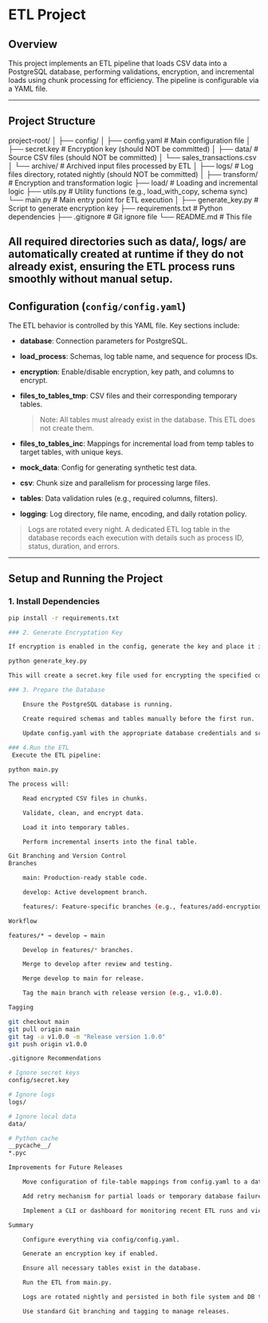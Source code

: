 # ETL Project

## Overview

This project implements an ETL pipeline that loads CSV data into a PostgreSQL database, performing validations, 
encryption, and incremental loads using chunk processing for efficiency. The pipeline is configurable via a YAML file.

---

## Project Structure

project-root/
│
├── config/
│   ├── config.yaml           # Main configuration file
│   ├── secret.key            # Encryption key (should NOT be committed)
│
├── data/                     # Source CSV files (should NOT be committed)
│   └── sales_transactions.csv
│   └── archive/              # Archived input files processed by ETL
│
├── logs/                     # Log files directory, rotated nightly (should NOT be committed)
│
├── transform/            # Encryption and transformation logic
├── load/                 # Loading and incremental logic
├── utils.py              # Utility functions (e.g., load_with_copy, schema sync)
└── main.py               # Main entry point for ETL execution
│
├── generate_key.py           # Script to generate encryption key
├── requirements.txt          # Python dependencies
├── .gitignore                # Git ignore file
└── README.md                 # This file


All required directories such as data/, logs/ are automatically created at runtime if they do not already exist, ensuring the ETL process runs smoothly without manual setup.
---

## Configuration (`config/config.yaml`)

The ETL behavior is controlled by this YAML file. Key sections include:

- **database**: Connection parameters for PostgreSQL.
- **load_process**: Schemas, log table name, and sequence for process IDs.
- **encryption**: Enable/disable encryption, key path, and columns to encrypt.
- **files_to_tables_tmp**: CSV files and their corresponding temporary tables.
  
  >  Note: All tables must already exist in the database. This ETL does not create them.

- **files_to_tables_inc**: Mappings for incremental load from temp tables to target tables, with unique keys.
- **mock_data**: Config for generating synthetic test data.
- **csv**: Chunk size and parallelism for processing large files.
- **tables**: Data validation rules (e.g., required columns, filters).
- **logging**: Log directory, file name, encoding, and daily rotation policy.

> Logs are rotated every night. A dedicated ETL log table in the database records each execution with details such as process ID, status, duration, and errors.

---

## Setup and Running the Project

### 1. Install Dependencies

```bash
pip install -r requirements.txt

### 2. Generate Encryptation Key

If encryption is enabled in the config, generate the key and place it in the config/ folder:

python generate_key.py

This will create a secret.key file used for encrypting the specified columns

### 3. Prepare the Database

    Ensure the PostgreSQL database is running.

    Create required schemas and tables manually before the first run.

    Update config.yaml with the appropriate database credentials and schema names.
	
### 4.Run the ETL
 Execute the ETL pipeline:

python main.py

The process will:

    Read encrypted CSV files in chunks.

    Validate, clean, and encrypt data.

    Load it into temporary tables.

    Perform incremental inserts into the final table.

Git Branching and Version Control
Branches

    main: Production-ready stable code.

    develop: Active development branch.

    features/: Feature-specific branches (e.g., features/add-encryption).

Workflow

features/* → develop → main

    Develop in features/* branches.

    Merge to develop after review and testing.

    Merge develop to main for release.

    Tag the main branch with release version (e.g., v1.0.0).

Tagging

git checkout main
git pull origin main
git tag -a v1.0.0 -m "Release version 1.0.0"
git push origin v1.0.0

.gitignore Recommendations

# Ignore secret keys
config/secret.key

# Ignore logs
logs/

# Ignore local data
data/

# Python cache
__pycache__/
*.pyc

Improvements for Future Releases

    Move configuration of file-table mappings from config.yaml to a database table to enable dynamic updates.

    Add retry mechanism for partial loads or temporary database failures.

    Implement a CLI or dashboard for monitoring recent ETL runs and viewing errors.

Summary

    Configure everything via config/config.yaml.

    Generate an encryption key if enabled.

    Ensure all necessary tables exist in the database.

    Run the ETL from main.py.

    Logs are rotated nightly and persisted in both file system and DB table.

    Use standard Git branching and tagging to manage releases.
